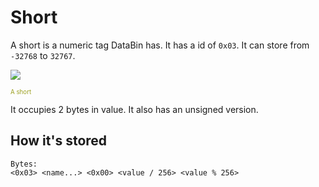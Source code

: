 # Short
A short is a numeric tag DataBin has. It has a id of `0x03`. It can store from `-32768` to `32767`.

<Image src="ShortIcon"/><br/>

<sub><sup><span style="color:#9b9f1f;">A short</span></sup></sub>

It occupies 2 bytes in value.
It also has an <Link href=".DataBin.Tags.Standard.UShort">unsigned</Link> version.

## How it's stored
```
Bytes:
<0x03> <name...> <0x00> <value / 256> <value % 256>
```